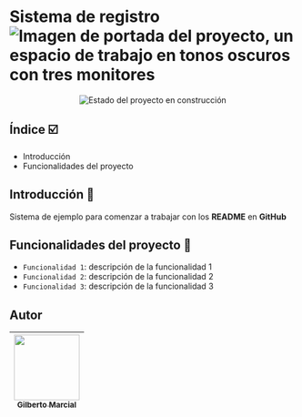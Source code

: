 <h1>
  Sistema de registro
  <img src="https://media.licdn.com/dms/image/v2/D5616AQGkXJSTJvTnVg/profile-displaybackgroundimage-shrink_350_1400/B56ZhiVirhG4AY-/0/1753996472161?e=1756944000&v=beta&t=rZE1lZr35nbCYlbyj-yrnDynd3fO_BW-ebryWHxt3GQ" alt="Imagen de portada del proyecto, un espacio de trabajo en tonos oscuros con tres monitores">
</h1>

<p align="center">
  <img src="https://img.shields.io/badge/status-under%20construction-CC615F" alt="Estado del proyecto en construcción">
</p>

<h2>Índice ☑️ </h2>
<ul>
  <li>Introducción</li>
  <li>Funcionalidades del proyecto</li>
</ul>

<h2>Introducción 📖</h2>
<p>Sistema de ejemplo para comenzar a trabajar con los <strong>README</strong> en <strong>GitHub</strong></p>

## Funcionalidades del proyecto 🔨
- `Funcionalidad 1`: descripción de la funcionalidad 1
- `Funcionalidad 2`: descripción de la funcionalidad 2
- `Funcionalidad 3`: descripción de la funcionalidad 3

## Autor
| [<img src="https://media.licdn.com/dms/image/v2/D5603AQEts8ceC8ApOA/profile-displayphoto-scale_400_400/B56ZhiDqxXG4Ak-/0/1753991786071?e=1756944000&v=beta&t=jmqwUWtDr_hdfqDq3czV4I6gKF4P4LIftrob1eom95c" width=115><br><sub>Gilberto Marcial</sub>](https://github.com/gmarcialj) |
| :---: |
